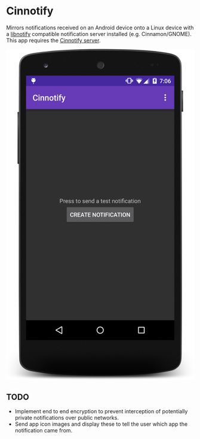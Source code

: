 # Cinnotify
Mirrors notifications received on an Android device onto a Linux device with a [libnotify](https://developer.gnome.org/libnotify/) compatible notification server installed (e.g. Cinnamon/GNOME). This app requires the [Cinnotify server](https://github.com/SCOTPAUL/CinnotifyServer).

![Screenshot](https://github.com/SCOTPAUL/Cinnotify/raw/master/screenshot.png)

## TODO
- Implement end to end encryption to prevent interception of potentially private notifications over public networks.
- Send app icon images and display these to tell the user which app the notification came from.
